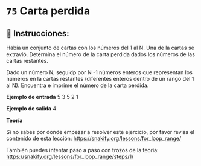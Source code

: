  # `75` Carta perdida

## 📝 Instrucciones:

Había un conjunto de cartas con los números del 1 al N. Una de la cartas se extravió. Determina el número de la carta perdida dados los números de las cartas restantes.

Dado un número N, seguidp por N -1 números enteros que representan los números en la cartas restantes (diferentes enteros dentro de un rango del 1 al N). Encuentra e imprime el número de la carta perdida.

**Ejemplo de entrada**
5
3
5
2
1

**Ejemplo de salida**
4

**Teoría**

Si no sabes por donde empezar a resolver este ejercicio, por favor revisa el contenido de esta lección:
https://snakify.org/lessons/for_loop_range/  

También puedes intentar paso a paso con trozos de la teoría:
https://snakify.org/lessons/for_loop_range/steps/1/
